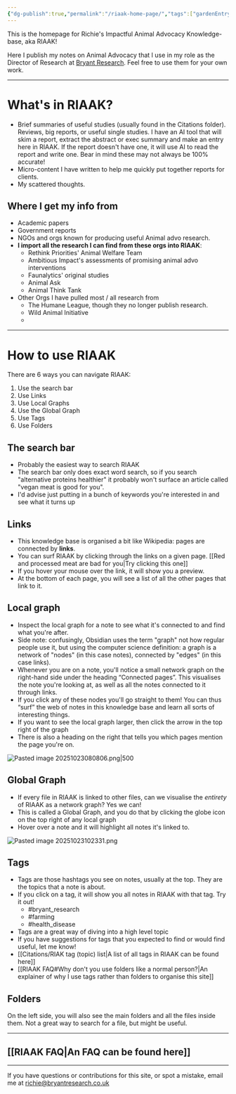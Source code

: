 ```yaml
---
{"dg-publish":true,"permalink":"/riaak-home-page/","tags":["gardenEntry"],"created":"2025-09-28T23:32:38.029+01:00","updated":"2025-10-23T11:46:51.880+01:00"}
---
```


This is the homepage for Richie's Impactful Animal Advocacy Knowledge-base, aka RIAAK!

Here I publish my notes on Animal Advocacy that I use in my role as the Director of Research at [Bryant Research](https://bryantresearch.co.uk/). Feel free to use them for your own work.

---
# What's in RIAAK?
- Brief summaries of useful studies (usually found in the Citations folder). Reviews, big reports, or useful single studies. I have an AI tool that will skim a report, extract the abstract or exec summary and make an entry here in RIAAK. If the report doesn't have one, it will use AI to read the report and write one. Bear in mind these may not always be 100% accurate! 
- Micro-content I have written to help me quickly put together reports for clients.
- My scattered thoughts.
## Where I get my info from
- Academic papers
- Government reports
- NGOs and orgs known for producing useful Animal advo research. 
- **I import all the research I can find from these orgs into RIAAK**:
	- Rethink Priorities' Animal Welfare Team
	- Ambitious Impact's assessments of promising animal advo interventions
	- Faunalytics' original studies
	- Animal Ask
	- Animal Think Tank
- Other Orgs I have pulled most / all research from
	- The Humane League, though they no longer publish research. 
	- Wild Animal Initiative 
	- 


---
# How to use RIAAK
There are 6 ways you can navigate RIAAK:

1. Use the search bar
2. Use Links
3. Use Local Graphs
4. Use the Global Graph
5. Use Tags
6. Use Folders
## The search bar
- Probably the easiest way to search RIAAK
- The search bar only does exact word search, so if you search "alternative proteins healthier" it probably won't surface an article called "vegan meat is good for you".
- I'd advise just putting in a bunch of keywords you're interested in and see what it turns up
## Links
- This knowledge base is organised a bit like Wikipedia: pages are connected by **links**.
- You can surf RIAAK by clicking through the links on a given page. [[Red and processed meat are bad for you\|Try clicking this one]]
- If you hover your mouse over the link, it will show you a preview.
- At the bottom of each page, you will see a list of all the other pages that link to it.

## Local graph
- Inspect the local graph for a note to see what it's connected to and find what you're after.
- Side note: confusingly, Obsidian uses the term "graph" not how regular people use it, but using the computer science definition: a graph is a network of "nodes" (in this case notes), connected by "edges" (in this case links).
- Whenever you are on a note, you'll notice a small network graph on the right-hand side under the heading “Connected pages”. This visualises the note you're looking at, as well as all the notes connected to it through links. 
- If you click any of these nodes you'll go straight to them! You can thus “surf” the web of notes in this knowledge base and learn all sorts of interesting things.
- If you want to see the local graph larger, then click the arrow in the top right of the graph
- There is also a heading on the right that tells you which pages mention the page you're on.

![Pasted image 20251023080806.png|500](/img/user/Pasted%20image%2020251023080806.png)
## Global Graph
- If every file in RIAAK is linked to other files, can we visualise the *entirety* of RIAAK as a network graph? Yes we can! 
- This is called a Global Graph, and you do that by clicking the globe icon on the top right of any local graph
- Hover over a note and it will highlight all notes it's linked to.

![Pasted image 20251023102331.png](/img/user/Pasted%20image%2020251023102331.png)
## Tags
- Tags are those hashtags you see on notes, usually at the top. They are the topics that a note is about. 
- If you click on a tag, it will show you all notes in RIAAK with that tag. Try it out! 
	- #bryant_research 
	- #farming
	- #health_disease  
- Tags are a great way of diving into a high level topic
- If you have suggestions for tags that you expected to find or would find useful, let me know!
- [[Citations/RIAK tag (topic) list\|A list of all tags in RIAAK can be found here]]
- [[RIAAK FAQ#Why don't you use folders like a normal person?\|An explainer of why I use tags rather than folders to organise this site]]

## Folders
On the left side, you will also see the main folders and all the files inside them. Not a great way to search for a file, but might be useful.

---- 
## [[RIAAK FAQ\|An FAQ can be found here]]

--- 

If you have questions or contributions for this site, or spot a mistake, email me at richie@bryantresearch.co.uk